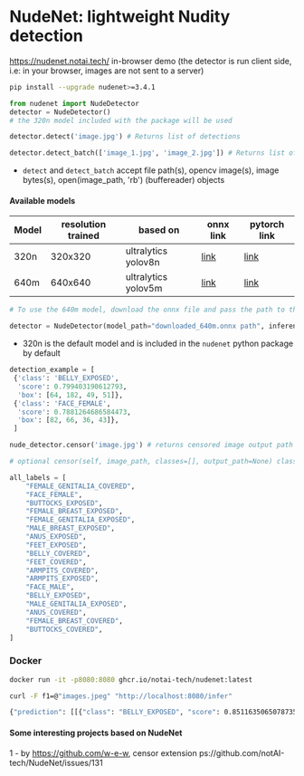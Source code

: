 # NudeNet: lightweight Nudity detection

https://nudenet.notai.tech/ in-browser demo (the detector is run client side, i.e: in your browser, images are not sent to a server)

```bash
pip install --upgrade nudenet>=3.4.1
```

```python
from nudenet import NudeDetector
detector = NudeDetector()
# the 320n model included with the package will be used

detector.detect('image.jpg') # Returns list of detections

detector.detect_batch(['image_1.jpg', 'image_2.jpg']) # Returns list of [list of detections]
```

- `detect` and `detect_batch` accept file path(s), opencv image(s), image bytes(s), open(image_path, 'rb') (buffereader) objects

#### Available models

| Model | resolution trained | based on | onnx link | pytorch link |
| --- | --- | --- | --- | -- |
| 320n | 320x320 | ultralytics yolov8n | [link](https://github.com/notAI-tech/NudeNet/releases/download/v3.4-weights/320n.onnx) | [link](https://github.com/notAI-tech/NudeNet/releases/download/v3.4-weights/320n.pt)
| 640m | 640x640 | ultralytics yolov5m | [link](https://github.com/notAI-tech/NudeNet/releases/download/v3.4-weights/640m.onnx) | [link](https://github.com/notAI-tech/NudeNet/releases/download/v3.4-weights/640m.pt)

```python
# To use the 640m model, download the onnx file and pass the path to the model_path argument

detector = NudeDetector(model_path="downloaded_640m.onnx path", inference_resolution=640)
```

- 320n is the default model and is included in the `nudenet` python package by default


```python
detection_example = [
 {'class': 'BELLY_EXPOSED',
  'score': 0.799403190612793,
  'box': [64, 182, 49, 51]},
 {'class': 'FACE_FEMALE',
  'score': 0.7881264686584473,
  'box': [82, 66, 36, 43]},
 ]
```

```python
nude_detector.censor('image.jpg') # returns censored image output path

# optional censor(self, image_path, classes=[], output_path=None) classes and output_path can be passed
```

```python
all_labels = [
    "FEMALE_GENITALIA_COVERED",
    "FACE_FEMALE",
    "BUTTOCKS_EXPOSED",
    "FEMALE_BREAST_EXPOSED",
    "FEMALE_GENITALIA_EXPOSED",
    "MALE_BREAST_EXPOSED",
    "ANUS_EXPOSED",
    "FEET_EXPOSED",
    "BELLY_COVERED",
    "FEET_COVERED",
    "ARMPITS_COVERED",
    "ARMPITS_EXPOSED",
    "FACE_MALE",
    "BELLY_EXPOSED",
    "MALE_GENITALIA_EXPOSED",
    "ANUS_COVERED",
    "FEMALE_BREAST_COVERED",
    "BUTTOCKS_COVERED",
]
```


### Docker

```bash
docker run -it -p8080:8080 ghcr.io/notai-tech/nudenet:latest
```

```bash
curl -F f1=@"images.jpeg" "http://localhost:8080/infer"

{"prediction": [[{"class": "BELLY_EXPOSED", "score": 0.8511635065078735, "box": [71, 182, 31, 50]}, {"class": "FACE_FEMALE", "score": 0.8033977150917053, "box": [83, 69, 21, 37]}, {"class": "FEMALE_BREAST_EXPOSED", "score": 0.7963727712631226, "box": [85, 137, 24, 38]}, {"class": "FEMALE_BREAST_EXPOSED", "score": 0.7709134817123413, "box": [63, 136, 20, 37]}, {"class": "ARMPITS_EXPOSED", "score": 0.7005534172058105, "box": [60, 127, 10, 20]}, {"class": "FEMALE_GENITALIA_EXPOSED", "score": 0.6804671287536621, "box": [81, 241, 14, 24]}]], "success": true}⏎
```

#### Some interesting projects based on NudeNet
1 - by https://github.com/w-e-w, censor extension ps://github.com/notAI-tech/NudeNet/issues/131
